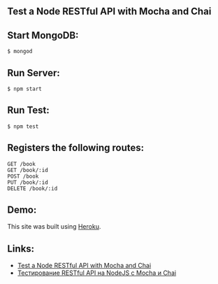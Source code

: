 ## Test a Node RESTful API with Mocha and Chai

## Start MongoDB:
```
$ mongod
```

## Run Server:
```
$ npm start
```

## Run Test:
```
$ npm test
```

## Registers the following routes:
```
GET /book
GET /book/:id
POST /book
PUT /book/:id
DELETE /book/:id
```

## Demo:
This site was built using [Heroku](https://node-api-tdd.herokuapp.com/).

## Links:
- [Test a Node RESTful API with Mocha and Chai](https://scotch.io/tutorials/test-a-node-restful-api-with-mocha-and-chai)
- [Тестирование RESTful API на NodeJS с Mocha и Chai](https://habrahabr.ru/post/308352/)
